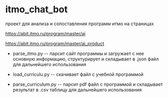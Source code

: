 # itmo_chat_bot

проект для анализа и сопоставления программ итмо на страницах 

https://abit.itmo.ru/program/master/ai

https://abit.itmo.ru/program/master/ai_product

- parse_itmo.py -- парсит сайт программы и загружает с нее основную информацию, структурирует и складывает в .json файл для дальнейшего использования

- load_curriculu.py -- скачивает файл с учебной программой

- parse_curriculum.py -- парсит pdf файл с программой и складывает результат в .csv таблицу для дальнейшего использования
